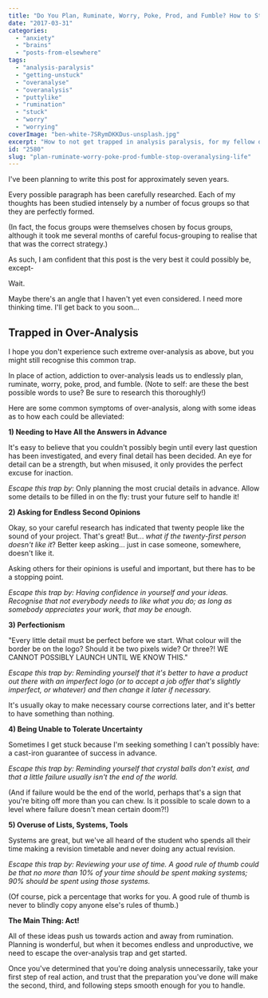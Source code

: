 ```yaml
---
title: "Do You Plan, Ruminate, Worry, Poke, Prod, and Fumble? How to Stop Overanalysing Your Life"
date: "2017-03-31"
categories: 
  - "anxiety"
  - "brains"
  - "posts-from-elsewhere"
tags: 
  - "analysis-paralysis"
  - "getting-unstuck"
  - "overanalyse"
  - "overanalysis"
  - "puttylike"
  - "rumination"
  - "stuck"
  - "worry"
  - "worrying"
coverImage: "ben-white-7SRymDKKDus-unsplash.jpg"
excerpt: "How to not get trapped in analysis paralysis, for my fellow overthinkers."
id: "2580"
slug: "plan-ruminate-worry-poke-prod-fumble-stop-overanalysing-life"
---
```


I've been planning to write this post for approximately seven years.

Every possible paragraph has been carefully researched. Each of my thoughts has been studied intensely by a number of focus groups so that they are perfectly formed.

(In fact, the focus groups were themselves chosen by focus groups, although it took me several months of careful focus-grouping to realise that that was the correct strategy.)

As such, I am confident that this post is the very best it could possibly be, except-

Wait.

<!--more-->

Maybe there's an angle that I haven't yet even considered. I need more thinking time. I'll get back to you soon...

## Trapped in Over-Analysis

I hope you don't experience such extreme over-analysis as above, but you might still recognise this common trap.

In place of action, addiction to over-analysis leads us to endlessly plan, ruminate, worry, poke, prod, and fumble. (Note to self: are these the best possible words to use? Be sure to research this thoroughly!)

Here are some common symptoms of over-analysis, along with some ideas as to how each could be alleviated:

**1) Needing to Have All the Answers in Advance**

It's easy to believe that you couldn't possibly begin until every last question has been investigated, and every final detail has been decided. An eye for detail can be a strength, but when misused, it only provides the perfect excuse for inaction.

_Escape this trap by_: Only planning the most crucial details in advance. Allow some details to be filled in on the fly: trust your future self to handle it!

**2) Asking for Endless Second Opinions**

Okay, so your careful research has indicated that twenty people like the sound of your project. That's great! But... _what if the twenty-first person doesn't like it_? Better keep asking... just in case someone, somewhere, doesn't like it.

Asking others for their opinions is useful and important, but there has to be a stopping point.

_Escape this trap by: Having confidence in yourself and your ideas. Recognise that not everybody needs to like what you do; as long as somebody appreciates your work, that may be enough._

**3) Perfectionism**

"Every little detail must be perfect before we start. What colour will the border be on the logo? Should it be two pixels wide? Or three?! WE CANNOT POSSIBLY LAUNCH UNTIL WE KNOW THIS."

_Escape this trap by: Reminding yourself that it's better to have a product out there with an imperfect logo (or to accept a job offer that's slightly imperfect, or whatever) and then change it later if necessary._

It's usually okay to make necessary course corrections later, and it's better to have something than nothing.

**4) Being Unable to Tolerate Uncertainty**

Sometimes I get stuck because I'm seeking something I can't possibly have: a cast-iron guarantee of success in advance.

_Escape this trap by: Reminding yourself that crystal balls don't exist, and that a little failure usually isn't the end of the world._

(And if failure would be the end of the world, perhaps that's a sign that you're biting off more than you can chew. Is it possible to scale down to a level where failure doesn't mean certain doom?!)

**5) Overuse of Lists, Systems, Tools**

Systems are great, but we've all heard of the student who spends all their time making a revision timetable and never doing any actual revision.

_Escape this trap by: Reviewing your use of time. A good rule of thumb could be that no more than 10% of your time should be spent making systems; 90% should be spent using those systems._

(Of course, pick a percentage that works for you. A good rule of thumb is never to blindly copy anyone else's rules of thumb.)

**The Main Thing: Act!**

All of these ideas push us towards action and away from rumination. Planning is wonderful, but when it becomes endless and unproductive, we need to escape the over-analysis trap and get started.

Once you've determined that you're doing analysis unnecessarily, take your first step of real action, and trust that the preparation you've done will make the second, third, and following steps smooth enough for you to handle.
